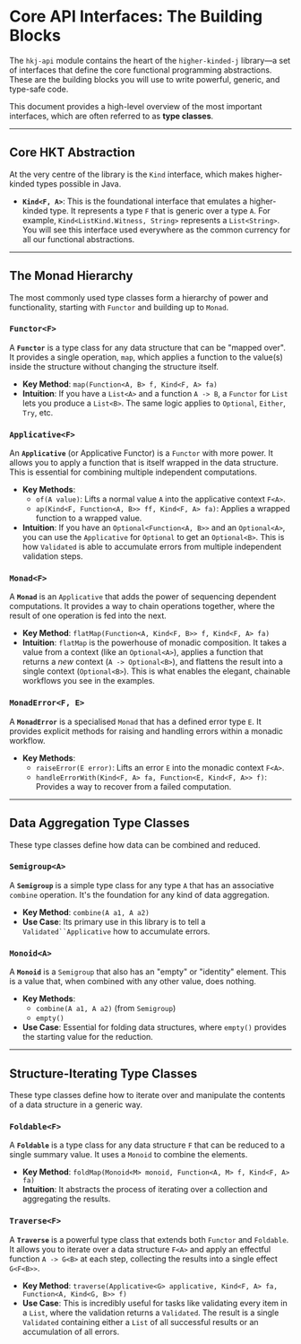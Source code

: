 # Core API Interfaces: The Building Blocks

The `hkj-api` module contains the heart of the `higher-kinded-j` library—a set of interfaces that define the core functional programming abstractions. These are the building blocks you will use to write powerful, generic, and type-safe code.

This document provides a high-level overview of the most important interfaces, which are often referred to as **type classes**.

---

## Core HKT Abstraction

At the very centre of the library is the `Kind` interface, which makes higher-kinded types possible in Java.

* **`Kind<F, A>`**: This is the foundational interface that emulates a higher-kinded type. It represents a type `F` that is generic over a type `A`. For example, `Kind<ListKind.Witness, String>` represents a `List<String>`. You will see this interface used everywhere as the common currency for all our functional abstractions.

---

## The Monad Hierarchy

The most commonly used type classes form a hierarchy of power and functionality, starting with `Functor` and building up to `Monad`.

### **`Functor<F>`**

A **`Functor`** is a type class for any data structure that can be "mapped over". It provides a single operation, `map`, which applies a function to the value(s) inside the structure without changing the structure itself.

* **Key Method**: `map(Function<A, B> f, Kind<F, A> fa)`
* **Intuition**: If you have a `List<A>` and a function `A -> B`, a `Functor` for `List` lets you produce a `List<B>`. The same logic applies to `Optional`, `Either`, `Try`, etc.

### **`Applicative<F>`**

An **`Applicative`** (or Applicative Functor) is a `Functor` with more power. It allows you to apply a function that is itself wrapped in the data structure. This is essential for combining multiple independent computations.

* **Key Methods**:
  * `of(A value)`: Lifts a normal value `A` into the applicative context `F<A>`.
  * `ap(Kind<F, Function<A, B>> ff, Kind<F, A> fa)`: Applies a wrapped function to a wrapped value.
* **Intuition**: If you have an `Optional<Function<A, B>>` and an `Optional<A>`, you can use the `Applicative` for `Optional` to get an `Optional<B>`. This is how `Validated` is able to accumulate errors from multiple independent validation steps.

### **`Monad<F>`**

A **`Monad`** is an `Applicative` that adds the power of sequencing dependent computations. It provides a way to chain operations together, where the result of one operation is fed into the next.

* **Key Method**: `flatMap(Function<A, Kind<F, B>> f, Kind<F, A> fa)`
* **Intuition**: `flatMap` is the powerhouse of monadic composition. It takes a value from a context (like an `Optional<A>`), applies a function that returns a *new* context (`A -> Optional<B>`), and flattens the result into a single context (`Optional<B>`). This is what enables the elegant, chainable workflows you see in the examples.

### **`MonadError<F, E>`**

A **`MonadError`** is a specialised `Monad` that has a defined error type `E`. It provides explicit methods for raising and handling errors within a monadic workflow.

* **Key Methods**:
  * `raiseError(E error)`: Lifts an error `E` into the monadic context `F<A>`.
  * `handleErrorWith(Kind<F, A> fa, Function<E, Kind<F, A>> f)`: Provides a way to recover from a failed computation.

---

## Data Aggregation Type Classes

These type classes define how data can be combined and reduced.

### **`Semigroup<A>`**

A **`Semigroup`** is a simple type class for any type `A` that has an associative `combine` operation. It's the foundation for any kind of data aggregation.

* **Key Method**: `combine(A a1, A a2)`
* **Use Case**: Its primary use in this library is to tell a `Validated``Applicative` how to accumulate errors.

### **`Monoid<A>`**

A **`Monoid`** is a `Semigroup` that also has an "empty" or "identity" element. This is a value that, when combined with any other value, does nothing.

* **Key Methods**:
  * `combine(A a1, A a2)` (from `Semigroup`)
  * `empty()`
* **Use Case**: Essential for folding data structures, where `empty()` provides the starting value for the reduction.

---

## Structure-Iterating Type Classes

These type classes define how to iterate over and manipulate the contents of a data structure in a generic way.

### **`Foldable<F>`**

A **`Foldable`** is a type class for any data structure `F` that can be reduced to a single summary value. It uses a `Monoid` to combine the elements.

* **Key Method**: `foldMap(Monoid<M> monoid, Function<A, M> f, Kind<F, A> fa)`
* **Intuition**: It abstracts the process of iterating over a collection and aggregating the results.

### **`Traverse<F>`**

A **`Traverse`** is a powerful type class that extends both `Functor` and `Foldable`. It allows you to iterate over a data structure `F<A>` and apply an effectful function `A -> G<B>` at each step, collecting the results into a single effect `G<F<B>>`.

* **Key Method**: `traverse(Applicative<G> applicative, Kind<F, A> fa, Function<A, Kind<G, B>> f)`
* **Use Case**: This is incredibly useful for tasks like validating every item in a `List`, where the validation returns a `Validated`. The result is a single `Validated` containing either a `List` of all successful results or an accumulation of all errors.
